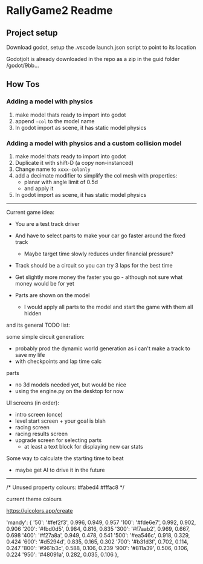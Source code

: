 # RallyGame2 Readme

## Project setup

Download godot, setup the .vscode launch.json script to point to its location

Godotjolt is already downloaded in the repo as a zip in the guid folder /godot/9bb...


## How Tos

### Adding a model with physics
1. make model thats ready to import into godot
1. append `-col` to the model name
1. In godot import as scene, it has static model physics

### Adding a model with physics and a custom collision model
1. make model thats ready to import into godot
1. Duplicate it with shift-D (a copy non-instanced)
1. Change name to `xxxx-colonly`
1. add a decimate modifier to simplify the col mesh with properties:
   - planar with angle limit of 0.5d
   - and apply it
1. In godot import as scene, it has static model physics


----

Current game idea:

- You are a test track driver
- And have to select parts to make your car go faster around the fixed track
  - Maybe target time slowly reduces under financial pressure?

- Track should be a circuit so you can try 3 laps for the best time

- Get slightly more money the faster you go - although not sure what money would be for yet

- Parts are shown on the model
  - I would apply all parts to the model and start the game with them all hidden

and its general TODO list:

some simple circuit generation:
- probably prod the dynamic world generation as i can't make a track to save my life
- with checkpoints and lap time calc

parts
- no 3d models needed yet, but would be nice
- using the engine.py on the desktop for now

UI screens (in order):
- intro screen (once)
- level start screen + your goal is blah
- racing screen
- racing results screen
- upgrade screen for selecting parts
  - at least a text block for displaying new car stats

Some way to calculate the starting time to beat
- maybe get AI to drive it in the future

---

/*
Unused property colours:
#fabed4
#fffac8
*/

current theme colours

https://uicolors.app/create

'mandy': {
   '50': '#fef2f3', 0.996, 0.949, 0.957
  '100': '#fde6e7', 0.992, 0.902, 0.906
  '200': '#fbd0d5', 0.984, 0.816, 0.835
  '300': '#f7aab2', 0.969, 0.667, 0.698
  '400': '#f27a8a', 0.949, 0.478, 0.541
  '500': '#ea546c', 0.918, 0.329, 0.424
  '600': '#d5294d', 0.835, 0.165, 0.302
  '700': '#b31d3f', 0.702, 0.114, 0.247
  '800': '#961b3c', 0.588, 0.106, 0.239
  '900': '#811a39', 0.506, 0.106, 0.224
  '950': '#48091a', 0.282, 0.035, 0.106
},
